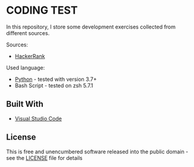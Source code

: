 # CODING TEST

In this repository, I store some development exercises collected from different sources.

Sources:
* [HackerRank](https://www.hackerrank.com/)

Used language:

* [Python](https://www.python.org/) - tested with version 3.7+
* Bash Script - tested on zsh 5.7.1

## Built With

* [Visual Studio Code](https://code.visualstudio.com/)

## License

This is free and unencumbered software released into the public domain - see the [LICENSE](LICENSE) file for details
